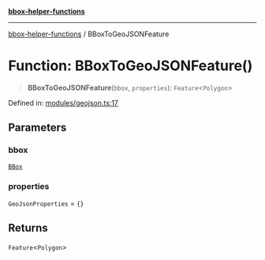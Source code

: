 [**bbox-helper-functions**](../README.md)

***

[bbox-helper-functions](../README.md) / BBoxToGeoJSONFeature

# Function: BBoxToGeoJSONFeature()

> **BBoxToGeoJSONFeature**(`bbox`, `properties`): `Feature`\<`Polygon`\>

Defined in: [modules/geojson.ts:17](https://github.com/alrico88/bbox-helper-functions/blob/master/src/modules/geojson.ts#L17)

## Parameters

### bbox

[`BBox`](../type-aliases/BBox.md)

### properties

`GeoJsonProperties` = `{}`

## Returns

`Feature`\<`Polygon`\>
